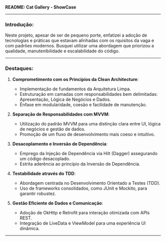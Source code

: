 
**README: Cat Gallery - ShowCase**

---

### **Introdução**:
Neste projeto, apesar de ser de pequeno porte, enfatizei a adoção de tecnologias e práticas que estavam alinhadas com os rquisitos da vaga e com padrões modernos. Busquei utilizar uma abordagem que priorizou a qualidade, manutenibilidade e escalabilidade do código.

---

### **Destaques**:

1. **Comprometimento com os Princípios da Clean Architecture**:
   - Implementação de fundamentos da Arquitetura Limpa.
   - Estruturação em camadas com responsabilidades bem delimitadas: Apresentação, Lógica de Negócios e Dados.
   - Ênfase em modularidade, coesão e facilidade de manutenção.

2. **Separação de Responsabilidades com MVVM**:
   - Utilização do padrão MVVM para uma distinção clara entre UI, lógica de negócios e gestão de dados.
   - Promoção de um fluxo de desenvolvimento mais coeso e intuitivo.

3. **Desacoplamento e Inversão de Dependência**:
   - Emprego da Injeção de Dependência via Hilt (Dagger) assegurando um código desacoplado.
   - Estrita aderência ao princípio da Inversão de Dependência.

4. **Testabilidade através do TDD**:
   - Abordagem centrada no Desenvolvimento Orientado a Testes (TDD).
   - Uso de frameworks consolidados, como JUnit e Mockito, para garantir robustez.

5. **Gestão Eficiente de Dados e Comunicação**:
   - Adoção de OkHttp e Retrofit para interação otimizada com APIs REST.
   - Integração de LiveData e ViewModel para uma experiência UI dinâmica.

---
